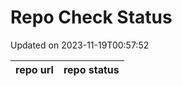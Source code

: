 # Repo Check Status

Updated on 2023-11-19T00:57:52

| repo url | repo status |
| -------- | -------- | 
